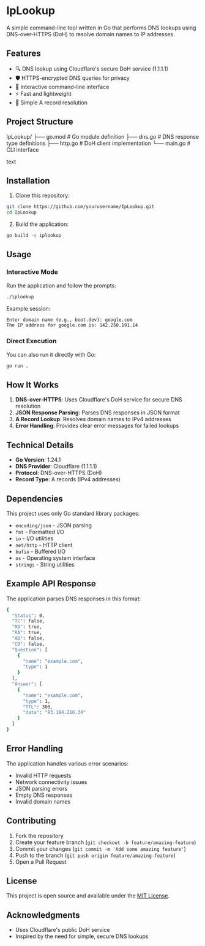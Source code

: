 # IpLookup

A simple command-line tool written in Go that performs DNS lookups using DNS-over-HTTPS (DoH) to resolve domain names to IP addresses.

## Features

- 🔍 DNS lookup using Cloudflare's secure DoH service (1.1.1.1)
- 🛡️ HTTPS-encrypted DNS queries for privacy
- 📝 Interactive command-line interface
- ⚡ Fast and lightweight
- 🎯 Simple A record resolution

## Project Structure

IpLookup/
├── go.mod # Go module definition
├── dns.go # DNS response type definitions
├── http.go # DoH client implementation
└── main.go # CLI interface

text

## Installation

1. Clone this repository:
```bash
git clone https://github.com/yourusername/IpLookup.git
cd IpLookup
```

2. Build the application:
```bash
go build -o iplookup
```

## Usage

### Interactive Mode

Run the application and follow the prompts:
```bash
./iplookup
```

Example session:
```bash
Enter domain name (e.g., boot.dev): google.com
The IP address for google.com is: 142.250.191.14
```

### Direct Execution

You can also run it directly with Go:
```bash
go run .
```

## How It Works

1. **DNS-over-HTTPS**: Uses Cloudflare's DoH service for secure DNS resolution
2. **JSON Response Parsing**: Parses DNS responses in JSON format
3. **A Record Lookup**: Resolves domain names to IPv4 addresses
4. **Error Handling**: Provides clear error messages for failed lookups

## Technical Details

- **Go Version**: 1.24.1
- **DNS Provider**: Cloudflare (1.1.1.1)
- **Protocol**: DNS-over-HTTPS (DoH)
- **Record Type**: A records (IPv4 addresses)

## Dependencies

This project uses only Go standard library packages:
- `encoding/json` - JSON parsing
- `fmt` - Formatted I/O
- `io` - I/O utilities  
- `net/http` - HTTP client
- `bufio` - Buffered I/O
- `os` - Operating system interface
- `strings` - String utilities

## Example API Response

The application parses DNS responses in this format:
```bash
{
  "Status": 0,
  "TC": false,
  "RD": true,  
  "RA": true,
  "AD": false,
  "CD": false,
  "Question": [
    {
      "name": "example.com",
      "type": 1
    }
  ],
  "Answer": [
    {
      "name": "example.com",
      "type": 1,
      "TTL": 300,
      "data": "93.184.216.34"
    }
  ]
}
```

## Error Handling

The application handles various error scenarios:
- Invalid HTTP requests
- Network connectivity issues
- JSON parsing errors
- Empty DNS responses
- Invalid domain names

## Contributing

1. Fork the repository
2. Create your feature branch (`git checkout -b feature/amazing-feature`)
3. Commit your changes (`git commit -m 'Add some amazing feature'`)
4. Push to the branch (`git push origin feature/amazing-feature`)
5. Open a Pull Request

## License

This project is open source and available under the [MIT License](LICENSE).

## Acknowledgments

- Uses Cloudflare's public DoH service
- Inspired by the need for simple, secure DNS lookups
